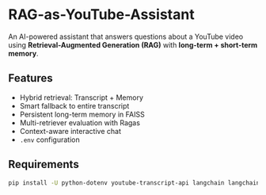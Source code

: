 # RAG-as-YouTube-Assistant

An AI-powered assistant that answers questions about a YouTube video using **Retrieval-Augmented Generation (RAG)** with **long-term + short-term memory**.

## Features
- Hybrid retrieval: Transcript + Memory
- Smart fallback to entire transcript
- Persistent long-term memory in FAISS
- Multi-retriever evaluation with Ragas
- Context-aware interactive chat
- `.env` configuration

## Requirements
```bash
pip install -U python-dotenv youtube-transcript-api langchain langchain-community langchain-openai faiss-cpu datasets ragas pandas

